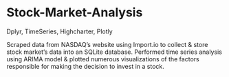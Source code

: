 # Stock-Market-Analysis
Dplyr, TimeSeries, Highcharter, Plotly

Scraped data from NASDAQ’s website using Import.io to collect & store stock market’s data into an SQLite database.
Performed time series analysis using ARIMA model & plotted numerous visualizations of the factors responsible for making
the decision to invest in a stock.
